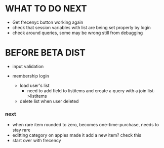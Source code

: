# WHAT TO DO NEXT

- Get frecenyc button working again
- check that session variables with list are being set properly by login
- check around queries, some may be wrong still from debugging

# BEFORE BETA DIST
- input validation

- membership login
    - load user's list
        - need to add field to listitems and create a query with a join list->listitems
    - delete list when user deleted

### next

- when rare item rounded to zero, becomes one-time-purchase, needs to stay rare
- editting category on apples made it add a new item? check this
- start over with frecency

